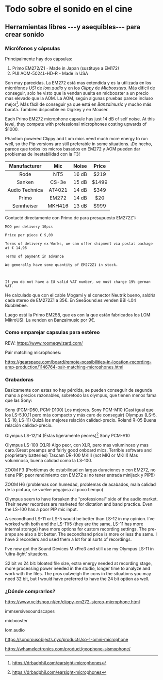 # Todo sobre el sonido en el cine
## Herramientas libres ---y asequibles--- para crear sonido

### Micrófonos y cápsulas

Principalmente hay dos cápsulas:

1. Primo EM272/Z1 - Made in Japan (sustituye a EM172)
2. PUI AOM-5024L-HD-R - Made in USA

Son muy parecidas. La EM272 está mas extendida y es la utilizada en los micrófonos *USI* de *lom.audio* y en los *Clippy* de *Micboosters*. Más dificil de conseguir, solo he visto que la vendan suelta en micbooster a un precio mas elevado que la AOM. La AOM, según algunas pruebas parece incluso mejor[^*]. Más fácil de conseguir ya que está en *Banzaimusic* y mucho más barata. Tambíen disponible en Digikey y en Mouser.

Each Primo EM272 microphone capsule has just 14 dB of self noise. At this level, they compete with professional microphones costing upwards of $1000.

Phantom powered Clippy and Lom mics need much more energy to run well, so the Pip versions are still preferable in some situations. ¡De hecho, parece que todos los micros basados en EM272 y AOM pueden dar problemas de inestabilidad con la F3!

|  Manufacturer  |   Mic  | Noise | Price |
|:--------------:|:------:|:-----:|:-----:|
| Rode           | NT5    | 16 dB | $219  |
| Sanken         | CS-3e  | 15 dB | $1499 |
| Audio Technica | AT4021 | 14 dB | $349  |
| Primo          | EM272  | 14 dB | $20   |
| Sennheiser     | MKH416 | 13 dB | $999  |

Contacté directamente con Primo.de para presupuesto EM272Z1:

 
```
MOQ per delivery 10pcs

Price per piece € 9,00

Terms of delivery ex Works, we can offer shipment via postal package at € 14,95

Terms of payment in advance

We generally have some quantity of EM272Z1 in stock.

 

If you do not have a EU valid VAT number, we must charge 19% german VAT.
```

He calculado que con el cable Mogami y el conector Neutrik bueno, saldría cada stereo de EM272Z1 a 35€. En SeeSound.es venden BBI-L04 Bubblebee.

Luego está la Primo EM258, que es con la que están fabricados los LOM MikroUSI. La venden en Banzaimusic por 9€.

[^*]: https://drbadphil.com/earsight-microphones


### Como emparejar capsulas para estéreo

REW: https://www.roomeqwizard.com/

Pair matching microphones:

https://gearspace.com/board/remote-possibilities-in-location-recording-amp-production/1146764-pair-matching-microphones.html

### Grabadoras

Basicamente con estas no hay pérdida, se pueden conseguir de segunda mano a precios razonables, sobretodo las olympus, que tienen menos fama que las Sony:

Sony (PCM-D50, PCM-D100) Los mejores.
Sony PCM-M10 (Casi igual que los LS-5,10,11 pero más compacto y más caro de conseguir)
Olympus (LS-5, LS-10, LS-11) Quizá los mejores relación calidad-precio.
Roland R-05 Buena relación calidad-precio.

Olympus LS-12/14 (Éstas ligeramente peores)[^*]
Sony PCM-A10

Olympus LS-100 (XLR) Algo peor, con XLR, pero mas voluminoso y mas caro.(Great preamps and fairly good onboard mics. Terrible software and proprietary batteries)
Tascam DR-100 MKIII (not MKI or MKII!) Mas voluminoso, buena calidad como la LS-100.

ZOOM F3 (Problemas de estabilidad en largas duraciones o con EM272, no tiene PIP, peor rendimiento con EM272 al no tener entrada minijack y PIP!!)

ZOOM H6 (problemas con humedad, problemas de acabados, mala calidad de la pintura, se vuelve pegajosa al poco tiempo)

Olympus seem to have forsaken the "professional" side of the audio market. Their newer recorders are marketed for dictation and band practice. Even the LS-100 has a poor PIP mic input.

A secondhand LS-11 or LS-5 would be better than LS-12 in my opinion. I've worked with both and the LS-11/5 (they are the same, LS-11 has more internal storage) have more options for custom recording settings. The pre-amps are also a bit better. The secondhand price is more or less the same. I have 3 recorders and used them a lot for al sorts of recordings.

I’ve now got the Sound Devices MixPre3 and still use my Olympus LS-11 in ‘ultra-light’ situations. 

32 bit vs 24 bit: bloated file size, extra energy needed at recording stage, more processing power needed in the studio, longer time to analyze and work with the files. The pros outweigh the cons in the situations you may need 32 bit, but I would have preferred to have the 24 bit option as well.


[^*]: http://www.avisoft.com/recorder-tests/

### ¿Dónde comprarlos?

https://www.veldshop.nl/en/clippy-em272-stereo-microphone.html

immsersivesoundscapes

micbooster

lom.audio

https://sonorousobjects.nyc/products/so-1-omni-microphone


https://whamelectronics.com/product/geophone-sismophone/